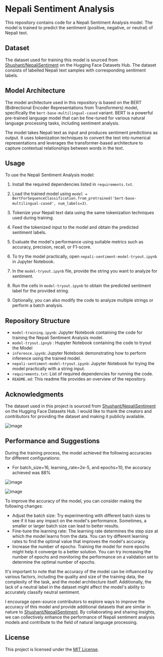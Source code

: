 # Nepali Sentiment Analysis

This repository contains code for a Nepali Sentiment Analysis model. The model is trained to predict the sentiment (positive, negative, or neutral) of Nepali text.

## Dataset

The dataset used for training this model is sourced from [Shushant/NepaliSentiment](https://huggingface.co/datasets/Shushant/NepaliSentiment) on the Hugging Face Datasets Hub. The dataset consists of labelled Nepali text samples with corresponding sentiment labels.

## Model Architecture

The model architecture used in this repository is based on the BERT (Bidirectional Encoder Representations from Transformers) model, specifically the `bert-base-multilingual-cased` variant. BERT is a powerful pre-trained language model that can be fine-tuned for various natural language processing tasks, including sentiment analysis.

The model takes Nepali text as input and produces sentiment predictions as output. It uses tokenization techniques to convert the text into numerical representations and leverages the transformer-based architecture to capture contextual relationships between words in the text.

## Usage

To use the Nepali Sentiment Analysis model:

1. Install the required dependencies listed in `requirements.txt`.

2. Load the trained model using `model = BertForSequenceClassification.from_pretrained('bert-base-multilingual-cased', num_labels=3)`.

3. Tokenize your Nepali text data using the same tokenization techniques used during training.

4. Feed the tokenized input to the model and obtain the predicted sentiment labels.

5. Evaluate the model's performance using suitable metrics such as accuracy, precision, recall, or F1-score.

6. To try the model practically, open `nepali-sentiment-model-tryout.ipynb` in Jupyter Notebook.

7. In the `model-tryout.ipynb` file, provide the string you want to analyze for sentiment.

8. Run the cells in `model-tryout.ipynb` to obtain the predicted sentiment label for the provided string.

9. Optionally, you can also modify the code to analyze multiple strings or perform a batch analysis.

## Repository Structure

- `model-training.ipynb`: Jupyter Notebook containing the code for training the Nepali Sentiment Analysis model.
- `model-tryout.ipnyb` : Hupyter Notebook containing the code to tryout the Model
- `inference.ipynb`: Jupyter Notebook demonstrating how to perform inference using the trained model.
- `nepali-sentiment-model-tryout.ipynb`: Jupyter Notebook for trying the model practically with a string input.
- `requirements.txt`: List of required dependencies for running the code.
- `README.md`: This readme file provides an overview of the repository.

## Acknowledgments

The dataset used in this project is sourced from [Shushant/NepaliSentiment](https://huggingface.co/datasets/Shushant/NepaliSentiment) on the Hugging Face Datasets Hub. I would like to thank the creators and contributors for providing the dataset and making it publicly available.

![image](https://github.com/Sibindra/nepali-sentiment-analysis-model/assets/59206903/4f11b042-4de2-4506-bda9-c5ef26012b3a)


## Performance and Suggestions

During the training process, the model achieved the following accuracies for different configurations:

- For batch_size=16, learning_rate=2e-5, and epochs=10, the accuracy achieved was 88%

![image](https://github.com/Sibindra/nepali-sentiment-analysis-model/assets/59206903/7fbb2573-93f4-4139-aeba-e8afb9e4e226)

![image](https://github.com/Sibindra/nepali-sentiment-analysis-model/assets/59206903/19bc55b3-4fab-4e73-a535-b5c6712f3029)


To improve the accuracy of the model, you can consider making the following changes:

- Adjust the batch size: Try experimenting with different batch sizes to see if it has any impact on the model's performance. Sometimes, a smaller or larger batch size can lead to better results.
- Fine-tune the learning rate: The learning rate determines the step size at which the model learns from the data. You can try different learning rates to find the optimal value that improves the model's accuracy.
- Increase the number of epochs: Training the model for more epochs might help it converge to a better solution. You can try increasing the number of epochs and monitoring the performance on a validation set to determine the optimal number of epochs.

It's important to note that the accuracy of the model can be influenced by various factors, including the quality and size of the training data, the complexity of the task, and the model architecture itself. Additionally, the lack of a neutral label in the dataset might affect the model's ability to accurately classify neutral sentiment.

I encourage open-source contributors to explore ways to improve the accuracy of this model and provide additional datasets that are similar in nature to [Shushant/NepaliSentiment](https://huggingface.co/datasets/Shushant/NepaliSentiment). By collaborating and sharing insights, we can collectively enhance the performance of Nepali sentiment analysis models and contribute to the field of natural language processing.

## License

This project is licensed under the [MIT License](LICENSE).

